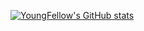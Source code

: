 [![YoungFellow's GitHub stats](https://github-readme-stats.vercel.app/api?username=YoungFellow-le)](https://github.com/YoungFellow-le/github-readme-stats)
